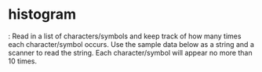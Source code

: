 # histogram
:   Read in a list of characters/symbols and keep track of how many times each character/symbol occurs.  Use the sample data below as a string and a scanner to read the string.  Each character/symbol will appear no more than 10 times.
